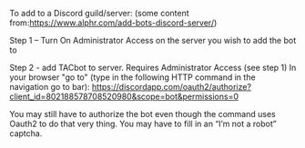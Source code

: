 To add to a Discord guild/server:
(some content from:https://www.alphr.com/add-bots-discord-server/)

Step 1 – Turn On Administrator Access on the server you wish to add the bot to

Step 2 - add TACbot to server. Requires Administrator Access (see step 1)
In your browser "go to" (type in the following HTTP command in the navigation go to bar): 
https://discordapp.com/oauth2/authorize?client_id=802188578708520980&scope=bot&permissions=0

You may still have to authorize the bot even though the command uses Oauth2 to do that very thing.
You may have to fill in an “I’m not a robot” captcha.